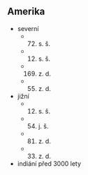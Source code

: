 ## Amerika
- severní
  - 72. s. š.
  - 12. s. š.
  - 169. z. d.
  - 55. z. d.
- jižní
  - 12. s. š.
  - 54. j. š.
  - 81. z. d.
  - 33. z. d.
- indiání před 3000 lety
